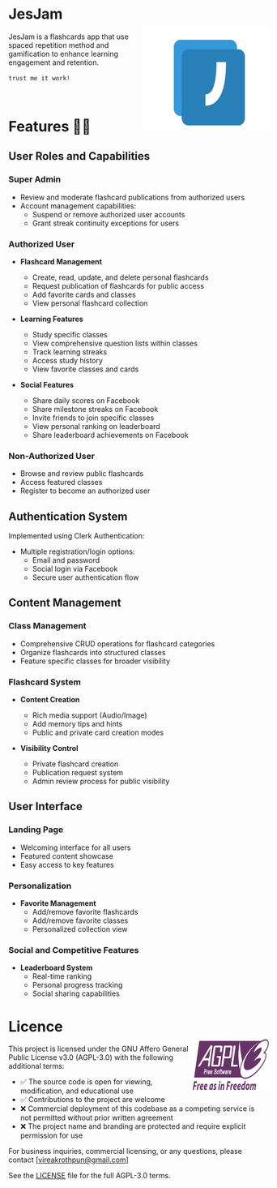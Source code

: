 # JesJam

<img src="./public/images/jesjam_logo.svg" align="right" alt="JesJam Logo" width="250" height="200" style="margin-top: -10px; margin-right: -10px; margin-bottom: -10px !important;"/>

JesJam is a flashcards app that use spaced repetition method and gamification to enhance learning engagement and retention.

```bash
trust me it work!
```

<br/> 

# Features 🐦‍🔥

## User Roles and Capabilities

### Super Admin
- Review and moderate flashcard publications from authorized users
- Account management capabilities:
  - Suspend or remove authorized user accounts
  - Grant streak continuity exceptions for users

### Authorized User
- **Flashcard Management**
  - Create, read, update, and delete personal flashcards
  - Request publication of flashcards for public access
  - Add favorite cards and classes
  - View personal flashcard collection

- **Learning Features**
  - Study specific classes
  - View comprehensive question lists within classes
  - Track learning streaks
  - Access study history
  - View favorite classes and cards

- **Social Features**
  - Share daily scores on Facebook
  - Share milestone streaks on Facebook
  - Invite friends to join specific classes
  - View personal ranking on leaderboard
  - Share leaderboard achievements on Facebook

### Non-Authorized User
- Browse and review public flashcards
- Access featured classes
- Register to become an authorized user

## Authentication System

Implemented using Clerk Authentication:
- Multiple registration/login options:
  - Email and password
  - Social login via Facebook
  - Secure user authentication flow

## Content Management

### Class Management
- Comprehensive CRUD operations for flashcard categories
- Organize flashcards into structured classes
- Feature specific classes for broader visibility

### Flashcard System
- **Content Creation**
  - Rich media support (Audio/Image)
  - Add memory tips and hints
  - Public and private card creation modes

- **Visibility Control**
  - Private flashcard creation
  - Publication request system
  - Admin review process for public visibility

## User Interface

### Landing Page
- Welcoming interface for all users
- Featured content showcase
- Easy access to key features

### Personalization
- **Favorite Management**
  - Add/remove favorite flashcards
  - Add/remove favorite classes
  - Personalized collection view

### Social and Competitive Features
- **Leaderboard System**
  - Real-time ranking
  - Personal progress tracking
  - Social sharing capabilities

# Licence

<img src="./public/images/AGPLv3_Logo.svg" align="right" alt="JesJam Logo" width="150" height="100" style="margin-top: -10px; margin-right: -10px; margin-bottom: -10px !important;"/>
This project is licensed under the GNU Affero General Public License v3.0 (AGPL-3.0) with the following additional terms:

- ✅ The source code is open for viewing, modification, and educational use
- ✅ Contributions to the project are welcome
- ❌ Commercial deployment of this codebase as a competing service is not permitted without prior written agreement
- ❌ The project name and branding are protected and require explicit permission for use

For business inquiries, commercial licensing, or any questions, please contact [vireakrothpun@gmail.com]

See the [LICENSE](LICENSE) file for the full AGPL-3.0 terms.
